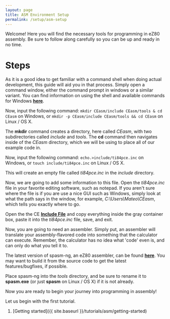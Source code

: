 ```yaml
---
layout: page
title: ASM Environment Setup
permalink: /setup/asm-setup
---
```


Welcome! Here you will find the necessary tools for programming in eZ80 assembly. Be sure to follow along carefully so you can be up and ready in no time.

# Steps

As it is a good idea to get familiar with a command shell when doing actual development, this guide will aid you in that process. Simply open a command window, either the command prompt in windows or a similar variant. You can find information on using the shell and available commands for Windows [**here**](http://ss64.com/nt/).

Now, input the following command: `mkdir CEasm/include CEasm/tools & cd CEasm` on Windows, or `mkdir -p CEasm/include CEasm/tools && cd CEasm` on Linux / OS X.

The **mkdir** command creates a directory, here called *CEasm*, with two subdirectories called *include* and *tools*. The **cd** command then navigates inside of the *CEasm* directory, which we will be using to place all of our example code in.

Now, input the following command: `echo.>include/ti84pce.inc` on Windows, or `touch include/ti84pce.inc` on Linux / OS X.

This will create an empty file called *ti84pce.inc* in the *include* directory.

Now, we are going to add some information to this file. Open the *ti84pce.inc* file in your favorite editing software, such as notepad. If you aren't sure where the file is if you are use a nice GUI such as Windows, simply look at what the path says in the window, for example, *C:\Users\Mateo\CEasm*, which tells you exactly where to go.

Open the the CE [**Include File**](http://wikiti.brandonw.net/index.php?title=84PCE:OS:Include_File) and copy everything inside the gray container box, paste it into the *ti84pce.inc* file, save, and exit.

Now, you are going to need an assembler. Simply put, an assembler will translate your assembly-flavored code into something that the calculator can execute. Remember, the calculator has no idea what 'code' even is, and can only do what you tell it to.

The latest version of spasm-ng, an eZ80 assembler, can be found [**here**](https://github.com/alberthdev/spasm-ng/releases). You may want to build it from the source code to get the latest features/bugfixes, if possible.

Place spasm-ng into the *tools* directory, and be sure to rename it to **spasm.exe** (or just **spasm** on Linux / OS X) if it is not already.

Now you are ready to begin your journey into programming in assembly!

Let us begin with the first tutorial.
1. [Getting started]({{ site.baseurl }}/tutorials/asm/getting-started)
